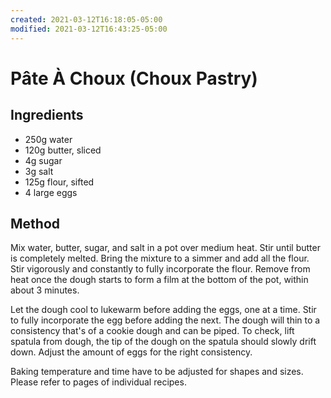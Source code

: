 ```yaml
---
created: 2021-03-12T16:18:05-05:00
modified: 2021-03-12T16:43:25-05:00
---
```


# Pâte À Choux (Choux Pastry)

## Ingredients
* 250g water
* 120g butter, sliced
* 4g sugar
* 3g salt
* 125g flour, sifted
* 4 large eggs

## Method
Mix water, butter, sugar, and salt in a pot over medium heat. Stir until butter is completely melted. Bring the mixture to a simmer and add all the flour. Stir vigorously and constantly to fully incorporate the flour. Remove from heat once the dough starts to form a film at the bottom of the pot, within about 3 minutes.

Let the dough cool to lukewarm before adding the eggs, one at a time. Stir to fully incorporate the egg before adding the next. The dough will thin to a consistency that's of a cookie dough and can be piped. To check, lift spatula from dough, the tip of the dough on the spatula should slowly drift down. Adjust the amount of eggs for the right consistency.

Baking temperature and time have to be adjusted for shapes and sizes. Please refer to pages of individual recipes.